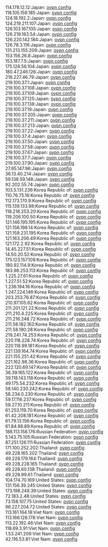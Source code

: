 114.178.12.12:Japan: [ovpn config](vpn/114_178_12_12.ovpn)  
118.105.159.185:Japan: [ovpn config](vpn/118_105_159_185.ovpn)  
124.18.192.2:Japan: [ovpn config](vpn/124_18_192_2.ovpn)  
124.219.211.107:Japan: [ovpn config](vpn/124_219_211_107.ovpn)  
126.103.167.105:Japan: [ovpn config](vpn/126_103_167_105.ovpn)  
126.219.183.54:Japan: [ovpn config](vpn/126_219_183_54.ovpn)  
126.220.142.184:Japan: [ovpn config](vpn/126_220_142_184.ovpn)  
126.78.3.116:Japan: [ovpn config](vpn/126_78_3_116.ovpn)  
131.213.155.209:Japan: [ovpn config](vpn/131_213_155_209.ovpn)  
153.156.26.8:Japan: [ovpn config](vpn/153_156_26_8.ovpn)  
153.187.7.5:Japan: [ovpn config](vpn/153_187_7_5.ovpn)  
175.128.56.104:Japan: [ovpn config](vpn/175_128_56_104.ovpn)  
180.47.246.126:Japan: [ovpn config](vpn/180_47_246_126.ovpn)  
218.227.46.79:Japan: [ovpn config](vpn/218_227_46_79.ovpn)  
219.100.37.1:Japan: [ovpn config](vpn/219_100_37_1.ovpn)  
219.100.37.108:Japan: [ovpn config](vpn/219_100_37_108.ovpn)  
219.100.37.109:Japan: [ovpn config](vpn/219_100_37_109.ovpn)  
219.100.37.125:Japan: [ovpn config](vpn/219_100_37_125.ovpn)  
219.100.37.138:Japan: [ovpn config](vpn/219_100_37_138.ovpn)  
219.100.37.19:Japan: [ovpn config](vpn/219_100_37_19.ovpn)  
219.100.37.205:Japan: [ovpn config](vpn/219_100_37_205.ovpn)  
219.100.37.211:Japan: [ovpn config](vpn/219_100_37_211.ovpn)  
219.100.37.213:Japan: [ovpn config](vpn/219_100_37_213.ovpn)  
219.100.37.22:Japan: [ovpn config](vpn/219_100_37_22.ovpn)  
219.100.37.4:Japan: [ovpn config](vpn/219_100_37_4.ovpn)  
219.100.37.50:Japan: [ovpn config](vpn/219_100_37_50.ovpn)  
219.100.37.58:Japan: [ovpn config](vpn/219_100_37_58.ovpn)  
219.100.37.67:Japan: [ovpn config](vpn/219_100_37_67.ovpn)  
219.100.37.7:Japan: [ovpn config](vpn/219_100_37_7.ovpn)  
219.100.37.90:Japan: [ovpn config](vpn/219_100_37_90.ovpn)  
27.95.147.96:Japan: [ovpn config](vpn/27_95_147_96.ovpn)  
36.13.40.214:Japan: [ovpn config](vpn/36_13_40_214.ovpn)  
59.138.59.148:Japan: [ovpn config](vpn/59_138_59_148.ovpn)  
92.202.55.74:Japan: [ovpn config](vpn/92_202_55_74.ovpn)  
103.5.131.236:Korea Republic of: [ovpn config](vpn/103_5_131_236.ovpn)  
110.76.75.16:Korea Republic of: [ovpn config](vpn/110_76_75_16.ovpn)  
112.173.170.9:Korea Republic of: [ovpn config](vpn/112_173_170_9.ovpn)  
115.139.133.98:Korea Republic of: [ovpn config](vpn/115_139_133_98.ovpn)  
118.218.253.20:Korea Republic of: [ovpn config](vpn/118_218_253_20.ovpn)  
119.206.100.50:Korea Republic of: [ovpn config](vpn/119_206_100_50.ovpn)  
121.146.195.195:Korea Republic of: [ovpn config](vpn/121_146_195_195.ovpn)  
121.156.198.14:Korea Republic of: [ovpn config](vpn/121_156_198_14.ovpn)  
121.159.231.195:Korea Republic of: [ovpn config](vpn/121_159_231_195.ovpn)  
121.163.206.49:Korea Republic of: [ovpn config](vpn/121_163_206_49.ovpn)  
121.172.2.92:Korea Republic of: [ovpn config](vpn/121_172_2_92.ovpn)  
14.45.227.51:Korea Republic of: [ovpn config](vpn/14_45_227_51.ovpn)  
14.50.20.52:Korea Republic of: [ovpn config](vpn/14_50_20_52.ovpn)  
175.123.157.109:Korea Republic of: [ovpn config](vpn/175_123_157_109.ovpn)  
180.92.114.9:Korea Republic of: [ovpn config](vpn/180_92_114_9.ovpn)  
183.98.253.113:Korea Republic of: [ovpn config](vpn/183_98_253_113.ovpn)  
1.225.27.61:Korea Republic of: [ovpn config](vpn/1_225_27_61.ovpn)  
1.227.51.52:Korea Republic of: [ovpn config](vpn/1_227_51_52.ovpn)  
1.236.194.16:Korea Republic of: [ovpn config](vpn/1_236_194_16.ovpn)  
1.247.224.146:Korea Republic of: [ovpn config](vpn/1_247_224_146.ovpn)  
203.253.76.87:Korea Republic of: [ovpn config](vpn/203_253_76_87.ovpn)  
210.97.105.62:Korea Republic of: [ovpn config](vpn/210_97_105_62.ovpn)  
211.201.121.22:Korea Republic of: [ovpn config](vpn/211_201_121_22.ovpn)  
211.210.4.225:Korea Republic of: [ovpn config](vpn/211_210_4_225.ovpn)  
211.216.248.72:Korea Republic of: [ovpn config](vpn/211_216_248_72.ovpn)  
211.58.182.163:Korea Republic of: [ovpn config](vpn/211_58_182_163.ovpn)  
211.58.190.28:Korea Republic of: [ovpn config](vpn/211_58_190_28.ovpn)  
219.241.74.253:Korea Republic of: [ovpn config](vpn/219_241_74_253.ovpn)  
220.118.228.74:Korea Republic of: [ovpn config](vpn/220_118_228_74.ovpn)  
220.118.99.181:Korea Republic of: [ovpn config](vpn/220_118_99_181.ovpn)  
221.139.164.74:Korea Republic of: [ovpn config](vpn/221_139_164_74.ovpn)  
221.155.251.42:Korea Republic of: [ovpn config](vpn/221_155_251_42.ovpn)  
221.162.98.36:Korea Republic of: [ovpn config](vpn/221_162_98_36.ovpn)  
222.120.69.147:Korea Republic of: [ovpn config](vpn/222_120_69_147.ovpn)  
36.39.165.122:Korea Republic of: [ovpn config](vpn/36_39_165_122.ovpn)  
39.118.143.118:Korea Republic of: [ovpn config](vpn/39_118_143_118.ovpn)  
49.175.54.232:Korea Republic of: [ovpn config](vpn/49_175_54_232.ovpn)  
58.140.230.242:Korea Republic of: [ovpn config](vpn/58_140_230_242.ovpn)  
58.234.0.230:Korea Republic of: [ovpn config](vpn/58_234_0_230.ovpn)  
59.17.116.237:Korea Republic of: [ovpn config](vpn/59_17_116_237.ovpn)  
59.27.10.211:Korea Republic of: [ovpn config](vpn/59_27_10_211.ovpn)  
61.253.119.70:Korea Republic of: [ovpn config](vpn/61_253_119_70.ovpn)  
61.42.208.181:Korea Republic of: [ovpn config](vpn/61_42_208_181.ovpn)  
61.79.13.156:Korea Republic of: [ovpn config](vpn/61_79_13_156.ovpn)  
61.84.98.89:Korea Republic of: [ovpn config](vpn/61_84_98_89.ovpn)  
188.113.158.176:Russian Federation: [ovpn config](vpn/188_113_158_176.ovpn)  
5.143.75.105:Russian Federation: [ovpn config](vpn/5_143_75_105.ovpn)  
87.251.126.111:Russian Federation: [ovpn config](vpn/87_251_126_111.ovpn)  
171.100.252.202:Thailand: [ovpn config](vpn/171_100_252_202.ovpn)  
49.228.165.202:Thailand: [ovpn config](vpn/49_228_165_202.ovpn)  
49.228.179.164:Thailand: [ovpn config](vpn/49_228_179_164.ovpn)  
49.228.228.165:Thailand: [ovpn config](vpn/49_228_228_165.ovpn)  
49.228.60.138:Thailand: [ovpn config](vpn/49_228_60_138.ovpn)  
49.228.99.61:Thailand: [ovpn config](vpn/49_228_99_61.ovpn)  
104.174.70.169:United States: [ovpn config](vpn/104_174_70_169.ovpn)  
131.156.39.245:United States: [ovpn config](vpn/131_156_39_245.ovpn)  
173.198.248.39:United States: [ovpn config](vpn/173_198_248_39.ovpn)  
72.183.2.48:United States: [ovpn config](vpn/72_183_2_48.ovpn)  
73.158.107.75:United States: [ovpn config](vpn/73_158_107_75.ovpn)  
98.227.204.72:United States: [ovpn config](vpn/98_227_204_72.ovpn)  
113.161.164.18:Viet Nam: [ovpn config](vpn/113_161_164_18.ovpn)  
113.166.128.178:Viet Nam: [ovpn config](vpn/113_166_128_178.ovpn)  
113.22.192.46:Viet Nam: [ovpn config](vpn/113_22_192_46.ovpn)  
118.69.3.91:Viet Nam: [ovpn config](vpn/118_69_3_91.ovpn)  
1.53.241.206:Viet Nam: [ovpn config](vpn/1_53_241_206.ovpn)  
42.116.53.81:Viet Nam: [ovpn config](vpn/42_116_53_81.ovpn)  
